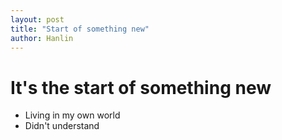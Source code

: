 ```yaml
---
layout: post
title: "Start of something new"
author: Hanlin
---
```

# It's the start of something new
- Living in my own world
- Didn't understand
